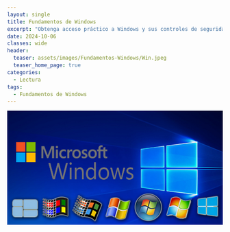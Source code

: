 ```yaml
---
layout: single
title: Fundamentos de Windows
excerpt: "Obtenga acceso práctico a Windows y sus controles de seguridad. Estos conceptos básicos le ayudarán a identificar, explotar y defender Windows."
date: 2024-10-06
classes: wide
header:
  teaser: assets/images/Fundamentos-Windows/Win.jpeg
  teaser_home_page: true
categories:
  - Lectura
tags:
  - Fundamentos de Windows
---
```


![Portada](assets/images/Fundamentos-Windows/Portada.jpg)

